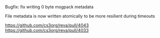 Bugfix: fix writing 0 byte msgpack metadata

File metadata is now written atomically to be more resilient during timeouts

https://github.com/cs3org/reva/pull/4043
https://github.com/cs3org/reva/pull/4033
